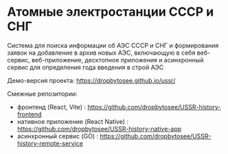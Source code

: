 # Атомные электростанции СССР и СНГ

Система для поиска информации об АЭС СССР и СНГ и формирования заявок на добавление в архив новых АЭС, включающую в себя веб-сервис, веб-приложение, десктопное приложения и асинхронный сервис для определения года введения в строй АЭС

Демо-версия проекта: https://dropbytosee.github.io/ussr/

Смежные репозитории:
* фронтенд (React, Vite) : https://github.com/dropbytosee/USSR-history-frontend
* нативное приложение (React Native) : https://github.com/dropbytosee/USSR-history-native-app
* асинхронный сервис (GO) : https://github.com/dropbytosee/USSR-history-remote-service
